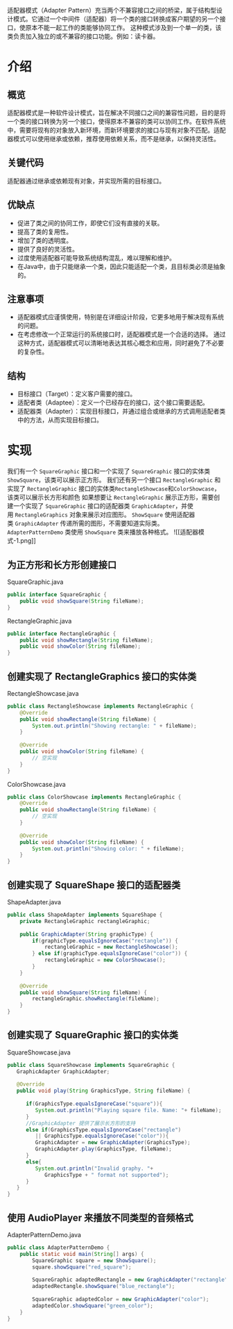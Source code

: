 适配器模式（Adapter Pattern）充当两个不兼容接口之间的桥梁，属于结构型设计模式。它通过一个中间件（适配器）将一个类的接口转换成客户期望的另一个接口，使原本不能一起工作的类能够协同工作。
这种模式涉及到一个单一的类，该类负责加入独立的或不兼容的接口功能。例如：读卡器。

# 介绍
## 概览
适配器模式是一种软件设计模式，旨在解决不同接口之间的兼容性问题，目的是将一个类的接口转换为另一个接口，使得原本不兼容的类可以协同工作。在软件系统中，需要将现有的对象放入新环境，而新环境要求的接口与现有对象不匹配。适配器模式可以使用继承或依赖，推荐使用依赖关系，而不是继承，以保持灵活性。
## 关键代码
适配器通过继承或依赖现有对象，并实现所需的目标接口。
## 优缺点
- 促进了类之间的协同工作，即使它们没有直接的关联。
- 提高了类的复用性。
- 增加了类的透明度。
- 提供了良好的灵活性。
- 过度使用适配器可能导致系统结构混乱，难以理解和维护。
- 在Java中，由于只能继承一个类，因此只能适配一个类，且目标类必须是抽象的。

## 注意事项
- 适配器模式应谨慎使用，特别是在详细设计阶段，它更多地用于解决现有系统的问题。
- 在考虑修改一个正常运行的系统接口时，适配器模式是一个合适的选择。
通过这种方式，适配器模式可以清晰地表达其核心概念和应用，同时避免了不必要的复杂性。

## 结构
- 目标接口（Target）：定义客户需要的接口。
- 适配者类（Adaptee）：定义一个已经存在的接口，这个接口需要适配。
- 适配器类（Adapter）：实现目标接口，并通过组合或继承的方式调用适配者类中的方法，从而实现目标接口。

# 实现
我们有一个 `SquareGraphic` 接口和一个实现了 `SquareGraphic` 接口的实体类 `ShowSquare`，该类可以展示正方形。
我们还有另一个接口 `RectangleGraphic` 和实现了 `RectangleGraphic` 接口的实体类`RectangleShowcase`和`ColorShowcase`，该类可以展示长方形和颜色
如果想要让 `RectangleGraphic` 展示正方形，需要创建一个实现了 `SquareGraphic` 接口的适配器类 `GraphicAdapter`，并使用 `RectangleGraphics` 对象来展示对应图形。
`ShowSquare` 使用适配器类 `GraphicAdapter` 传递所需的图形，不需要知道实际类。`AdapterPatternDemo` 类使用 `ShowSquare` 类来播放各种格式。
![[适配器模式-1.png]]
## 为正方形和长方形创建接口
SquareGraphic.java
```java
public interface SquareGraphic {
    public void showSquare(String fileName);
}
```
RectangleGraphic.java
```java
public interface RectangleGraphic {
    public void showRectangle(String fileName);
    public void showColor(String fileName);
}
```
## 创建实现了 RectangleGraphics 接口的实体类
RectangleShowcase.java
```java
public class RectangleShowcase implements RectangleGraphic {
    @Override
    public void showRectangle(String fileName) {
        System.out.println("Showing rectangle: " + fileName);
    }
    
    @Override
    public void showColor(String fileName) {
        // 空实现
    }
}
```
ColorShowcase.java
```java
public class ColorShowcase implements RectangleGraphic {
    @Override
    public void showRectangle(String fileName) {
        // 空实现
    }
    
    @Override
    public void showColor(String fileName) {
        System.out.println("Showing color: " + fileName);
    }
}
```

## 创建实现了 SquareShape 接口的适配器类
ShapeAdapter.java
```java
public class ShapeAdapter implements SquareShape {
    private RectangleGraphic rectangleGraphic;
    
    public GraphicAdapter(String graphicType) {
        if(graphicType.equalsIgnoreCase("rectangle")) {
            rectangleGraphic = new RectangleShowcase();
        } else if(graphicType.equalsIgnoreCase("color")) {
            rectangleGraphic = new ColorShowcase();
        }
    }
    
    @Override
    public void showSquare(String fileName) {
        rectangleGraphic.showRectangle(fileName);
    }
}
```

## 创建实现了 SquareGraphic 接口的实体类
SquareShowcase.java
```java
public class SquareShowcase implements SquareGraphic {
   GraphicAdapter GraphicAdapter; 
 
   @Override
   public void play(String GraphicsType, String fileName) {    
 
      if(GraphicsType.equalsIgnoreCase("square")){
         System.out.println("Playing square file. Name: "+ fileName);         
      } 
      //GraphicAdapter 提供了展示长方形的支持
      else if(GraphicsType.equalsIgnoreCase("rectangle") 
         || GraphicsType.equalsIgnoreCase("color")){
         GraphicAdapter = new GraphicAdapter(GraphicsType);
         GraphicAdapter.play(GraphicsType, fileName);
      }
      else{
         System.out.println("Invalid graphy. "+
            GraphicsType + " format not supported");
      }
   }   
}
```

## 使用 AudioPlayer 来播放不同类型的音频格式
AdapterPatternDemo.java
```java
public class AdapterPatternDemo {
    public static void main(String[] args) {
        SquareGraphic square = new ShowSquare();
        square.showSquare("red_square");
        
        SquareGraphic adaptedRectangle = new GraphicAdapter("rectangle");
        adaptedRectangle.showSquare("blue_rectangle");
        
        SquareGraphic adaptedColor = new GraphicAdapter("color");
        adaptedColor.showSquare("green_color");
    }
}
```